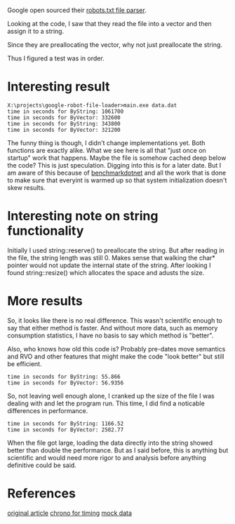Google open sourced their [robots.txt file parser](https://github.com/google/robotstxt).

Looking at the code, I saw that they read the file into a vector and then assign it to a string.

Since they are preallocating the vector, why not just preallocate the string.

Thus I figured a test was in order.

# Interesting result

```
X:\projects\google-robot-file-loader>main.exe data.dat
time in seconds for ByString: 1061700
time in seconds for ByVector: 332600
time in seconds for ByString: 343800
time in seconds for ByVector: 321200
```

The funny thing is though, I didn't change implementations yet.
Both functions are exactly alike.
What we see here is all that "just once on startup" work that happens.
Maybe the file is somehow cached deep below the code?  This is just speculation.
Digging into this is for a later date.
But I am aware of this because of [benchmarkdotnet](https://github.com/dotnet/BenchmarkDotNet) and all the work that is done to make sure that everyint is warmed up so that system initialization doesn't skew results.

# Interesting note on string functionality
Initially I used string::reserve() to preallocate the string.  But after reading in the file, the string length was still 0.  Makes sense that walking the char\* pointer would not update the internal state of the string.  After looking I found string::resize() which allocates the space and adusts the size.

# More results
So, it looks like there is no real difference.  This wasn't scientific enough to say that either method is faster.  And without more data, such as memory consumption statistics, I have no basis to say which method is "better".

Also, who knows how old this code is?  Probably pre-dates move semantics and RVO and other features that might make the code "look better" but still be efficient.

```
time in seconds for ByString: 55.866
time in seconds for ByVector: 56.9356
```

So, not leaving well enough alone, I cranked up the size of the file I was dealing with and let the program run.  This time, I did find a noticable differences in performance.

```
time in seconds for ByString: 1166.52
time in seconds for ByVector: 2502.77
```

When the file got large, loading the data directly into the string showed better than double the performance.  But as I said before, this is anything but scientific and would need more rigor to and analysis before anything definitive could be said. 


# References
[original article](https://www.osnews.com/story/130245/googles-robots-txt-parser-is-now-open-source/)
[chrono for timing](https://www.pluralsight.com/blog/software-development/how-to-measure-execution-time-intervals-in-c--)
[mock data](https://mockaroo.com/schemas/download)
